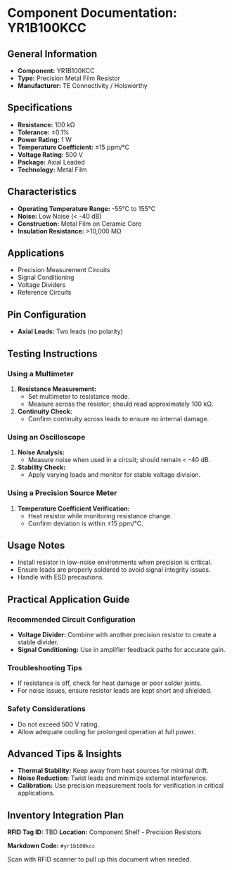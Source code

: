 # Component Documentation: YR1B100KCC

## General Information

- **Component:** YR1B100KCC
- **Type:** Precision Metal Film Resistor
- **Manufacturer:** TE Connectivity / Holsworthy

## Specifications

- **Resistance:** 100 kΩ
- **Tolerance:** ±0.1%
- **Power Rating:** 1 W
- **Temperature Coefficient:** ±15 ppm/°C
- **Voltage Rating:** 500 V
- **Package:** Axial Leaded
- **Technology:** Metal Film

## Characteristics

- **Operating Temperature Range:** -55°C to 155°C
- **Noise:** Low Noise (< -40 dB)
- **Construction:** Metal Film on Ceramic Core
- **Insulation Resistance:** >10,000 MΩ

## Applications

- Precision Measurement Circuits
- Signal Conditioning
- Voltage Dividers
- Reference Circuits

## Pin Configuration

- **Axial Leads:** Two leads (no polarity)

## Testing Instructions

### Using a Multimeter

1. **Resistance Measurement:**
    - Set multimeter to resistance mode.
    - Measure across the resistor; should read approximately 100 kΩ.
2. **Continuity Check:**
    - Confirm continuity across leads to ensure no internal damage.

### Using an Oscilloscope

1. **Noise Analysis:**
    - Measure noise when used in a circuit; should remain < -40 dB.
2. **Stability Check:**
    - Apply varying loads and monitor for stable voltage division.

### Using a Precision Source Meter

1. **Temperature Coefficient Verification:**
    - Heat resistor while monitoring resistance change.
    - Confirm deviation is within ±15 ppm/°C.

## Usage Notes

- Install resistor in low-noise environments when precision is critical.
- Ensure leads are properly soldered to avoid signal integrity issues.
- Handle with ESD precautions.

## Practical Application Guide

### Recommended Circuit Configuration

- **Voltage Divider:** Combine with another precision resistor to create a stable divider.
- **Signal Conditioning:** Use in amplifier feedback paths for accurate gain.

### Troubleshooting Tips

- If resistance is off, check for heat damage or poor solder joints.
- For noise issues, ensure resistor leads are kept short and shielded.

### Safety Considerations

- Do not exceed 500 V rating.
- Allow adequate cooling for prolonged operation at full power.

## Advanced Tips & Insights

- **Thermal Stability:** Keep away from heat sources for minimal drift.
- **Noise Reduction:** Twist leads and minimize external interference.
- **Calibration:** Use precision measurement tools for verification in critical applications.

## Inventory Integration Plan

**RFID Tag ID:** TBD **Location:** Component Shelf - Precision Resistors

**Markdown Code:** `#yr1b100kcc`

Scan with RFID scanner to pull up this document when needed.